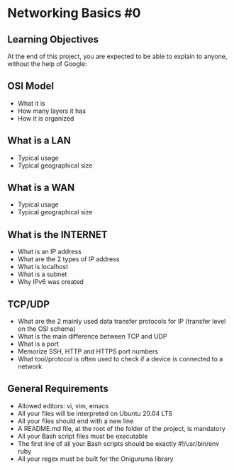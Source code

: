 # Networking Basics #0


## Learning Objectives

At the end of this project, you are expected to be able to explain to anyone, without the help of Google:

## OSI Model

  - What it is
  - How many layers it has
  - How it is organized

## What is a LAN

  - Typical usage
  - Typical geographical size

## What is a WAN

  - Typical usage
  - Typical geographical size

## What is the INTERNET

  - What is an IP address
  - What are the 2 types of IP address
  - What is localhost
  - What is a subnet
  - Why IPv6 was created

## TCP/UDP

 - What are the 2 mainly used data transfer protocols for IP (transfer level on the OSI schema)
 - What is the main difference between TCP and UDP
 - What is a port
 - Memorize SSH, HTTP and HTTPS port numbers
 - What tool/protocol is often used to check if a device is connected to a network

## General Requirements

  - Allowed editors: vi, vim, emacs
  - All your files will be interpreted on Ubuntu 20.04 LTS
  - All your files should end with a new line
  - A README.md file, at the root of the folder of the project, is mandatory
  - All your Bash script files must be executable
  - The first line of all your Bash scripts should be exactly #!/usr/bin/env ruby
  - All your regex must be built for the Oniguruma library
